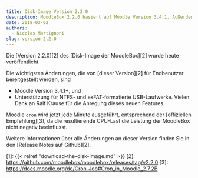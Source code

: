 ```yaml
---
title: Disk-Image Version 2.2.0
description: MoodleBox 2.2.0 basiert auf Moodle Version 3.4.1. Außerdem wurden verschiedene Verbesserungen vorgenommen.
date: 2018-03-02
authors:
  - Nicolas Martignoni
slug: version-2.2.0
---
```


Die [Version 2.2.0][2] des [Disk-Image der MoodleBox][2]  wurde heute veröffentlicht.

Die wichtigsten Änderungen, die von [dieser Version][2] für Endbenutzer bereitgestellt werden, sind
  - Moodle Version 3.4.1+, und
  - Unterstützung für NTFS- und exFAT-formatierte USB-Laufwerke. Vielen Dank an Ralf Krause für die Anregung dieses neuen Features.

Moodle `cron` wird jetzt jede Minute ausgeführt, entsprechend der [offiziellen Empfehlung][3], da die resultierende CPU-Last die Leistung der MoodleBox nicht negativ beeinflusst.

Weitere Informationen über alle Änderungen an dieser Version finden Sie in den [Release Notes auf Github][2].

 [1]: {{< relref "download-the-disk-image.md" >}}
 [2]: https://github.com/moodlebox/moodlebox/releases/tag/v2.2.0
 [3]: https://docs.moodle.org/de/Cron-Job#Cron_in_Moodle_2.7.2B
